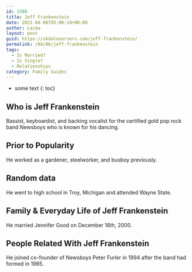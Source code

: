 ```yaml
---
id: 3308
title: Jeff Frankenstein
date: 2021-04-06T05:00:19+00:00
author: Laima
layout: post
guid: https://ukdataservers.com/jeff-frankenstein/
permalink: /04/06/jeff-frankenstein
tags:
  - Is Married?
  - Is Single?
  - Relationships
category: Family Guides
---
```


* some text
{: toc}


## Who is Jeff Frankenstein
                  
                  
                  
Bassist, keyboardist, and backing vocalist for the certified gold pop rock band Newsboys who is known for his dancing.
                  
              
            
              
            
                
                
                
## Prior to Popularity
                  
                  
                  
He worked as a gardener, steelworker, and busboy previously.
                  
              
            
              
            
                
                
                
## Random data
                  
                  
                  
He went to high school in Troy, Michigan and attended Wayne State.
                  
              
            
              
            
                
                
                
## Family & Everyday Life of Jeff Frankenstein
                  
                  
                  
He married Jennifer Good on December 16th, 2000.
                  
              
            
              
            
                
                
                
## People Related With Jeff Frankenstein
                  
                  
                  
He joined co-founder of Newsboys Peter Furler in 1994 after the band had formed in 1985.
                  
              
            
              
            
                
              
            
              
              
            
            
              
            
          
          
          